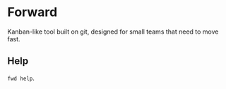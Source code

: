 # Forward

Kanban-like tool built on git, designed for small teams that need to move fast.

## Help

`fwd help`.
